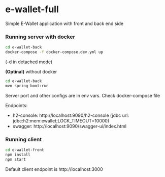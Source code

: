 # e-wallet-full
Simple E-Wallet application with front and back end side

### Running server with docker

```sh
cd e-wallet-back
docker-compose -f docker-compose.dev.yml up
```
(-d in detached mode)

**(Optinal)** without docker

```sh
cd e-wallet-back
mvn spring-boot:run
```
Server port and other configs are in env vars. Check docker-compose file

Endpoints:
- h2-console: http://localhost:9090/h2-console (jdbc url: jdbc:h2:mem:ewallet;LOCK_TIMEOUT=10000)
- swagger: http://localhost:9090/swagger-ui/index.html

### Running client

```sh
cd e-wallet-front
npm install
npm start
```
Default client endpoint is http://localhost:3000